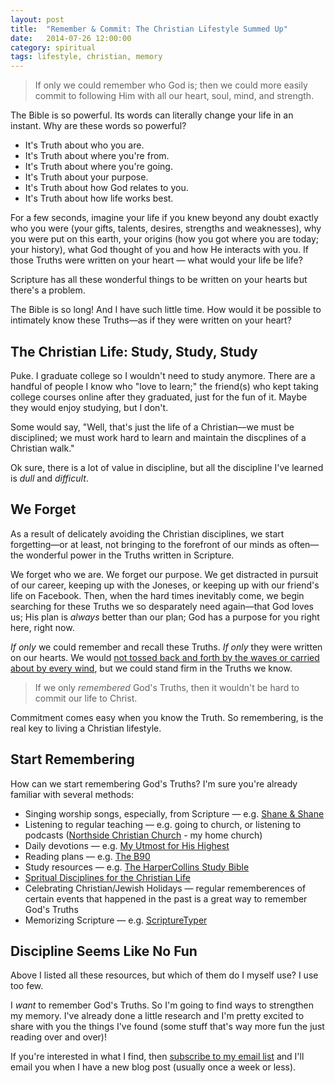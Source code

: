 ```yaml
---
layout: post
title:  "Remember & Commit: The Christian Lifestyle Summed Up"
date:   2014-07-26 12:00:00
category: spiritual
tags: lifestyle, christian, memory
---
```


> If only we could remember who God is; then we could more easily commit to following Him with all our heart, soul, mind, and strength.

The Bible is so powerful. Its words can literally change your life in an instant. Why are these words so powerful?

- It's Truth about who you are.
- It's Truth about where you're from.
- It's Truth about where you're going.
- It's Truth about your purpose.
- It's Truth about how God relates to you.
- It's Truth about how life works best.

For a few seconds, imagine your life if you knew beyond any doubt exactly who you were (your gifts, talents, desires, strengths and weaknesses), why you were put on this earth, your origins (how you got where you are today; your history), what God thought of you and how He interacts with you. If those Truths were written on your heart — what would your life be life?

Scripture has all these wonderful things to be written on your hearts but there's a problem.

The Bible is so long! And I have such little time. How would it be possible to intimately know these Truths—as if they were written on your heart?

## The Christian Life: Study, Study, Study

Puke. I graduate college so I wouldn't need to study anymore. There are a handful of people I know who "love to learn;" the friend(s) who kept taking college courses online after they graduated, just for the fun of it. Maybe they would enjoy studying, but I don't.

Some would say, "Well, that's just the life of a Christian—we must be disciplined; we must work hard to learn and maintain the discplines of a Christian walk."

Ok sure, there is a lot of value in discipline, but all the discipline I've learned is _dull_ and _difficult_.

## We Forget

As a result of delicately avoiding the Christian disciplines, we start forgetting—or at least, not bringing to the forefront of our minds as often—the wonderful power in the Truths written in Scripture.

We forget who we are. We forget our purpose. We get distracted in pursuit of our career, keeping up with the Joneses, or keeping up with our friend's life on Facebook. Then, when the hard times inevitably come, we begin searching for these Truths we so desparately need again—that God loves us; His plan is _always_ better than our plan; God has a purpose for you right here, right now.

_If only_ we could remember and recall these Truths. _If only_ they were written on our hearts. We would [not tossed back and forth by the waves or carried about by every wind](http://bibleread.in/?psg=ephesians+4:14), but we could stand firm in the Truths we know.

> If we only _remembered_ God's Truths, then it wouldn't be hard to commit our life to Christ.

Commitment comes easy when you know the Truth. So remembering, is the real key to living a Christian lifestyle.

## Start Remembering

How can we start remembering God's Truths? I'm sure you're already familiar with several methods:

- Singing worship songs, especially, from Scripture — e.g. [Shane &amp; Shane](http://shaneandshane.com/)
- Listening to regular teaching — e.g. going to church, or listening to podcasts ([Northside Christian Church](http://northsideccpodcast.podbean.com/) - my home church)
- Daily devotions — e.g. [My Utmost for His Highest](http://www.amazon.com/Utmost-His-Highest-Updated-Edition-ebook/dp/B0049U4WA6)
- Reading plans — e.g. [The B90](http://scriptureawakening.com/b90/)
- Study resources — e.g. [The HarperCollins Study Bible](http://www.amazon.com/HarperCollins-Study-Bible-Student-Edition/dp/0060786841/ref=sr_1_1?ie=UTF8&qid=1405966290&sr=8-1&keywords=harpercollins+study+bible)
- [Spritual Disciplines for the Christian Life](http://www.amazon.com/Spiritual-Disciplines-Christian-Pilgrimage-Growth/dp/1576830276/ref=sr_1_1?ie=UTF8&qid=1405966731&sr=8-1&keywords=the+spiritual+disciplines)
- Celebrating Christian/Jewish Holidays — regular rememberences of certain events that happened in the past is a great way to remember God's Truths
- Memorizing Scripture — e.g. [ScriptureTyper](http://scripturetyper.com/)


## Discipline Seems Like No Fun

Above I listed all these resources, but which of them do I myself use? I use too few.

I _want_ to remember God's Truths. So I'm going to find ways to strengthen my memory. I've already done a little research and I'm pretty excited to share with you the things I've found (some stuff that's way more fun the just reading over and over)!

If you're interested in what I find, then [subscribe to my email list](http://eepurl.com/ZqIeT) and I'll email you when I have a new blog post (usually once a week or less).
